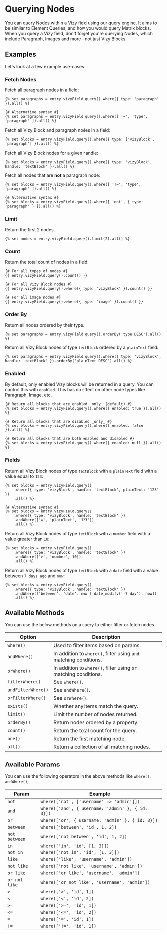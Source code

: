 # Querying Nodes
You can query Nodes within a Vizy field using our query engine. It aims to be similar to Element Queries, and how you would query Matrix blocks. When you query a Vizy field, don't forget you're querying Nodes, which include Paragraph, Images and more - not just Vizy Blocks.

## Examples
Let's look at a few example use-cases.

### Fetch Nodes
Fetch all paragraph nodes in a field:

```twig
{% set paragraphs = entry.vizyField.query().where({ type: 'paragraph' }).all() %}

{# Alternative syntax #}
{% set paragraphs = entry.vizyField.query().where([ '=', 'type', 'paragraph' ]).all() %}
```

Fetch all Vizy Block and paragraph nodes in a field:

```twig
{% set blocks = entry.vizyField.query().where({ type: ['vizyBlock', 'paragraph'] }).all() %}
```

Fetch all Vizy Block nodes for a given handle:

```twig
{% set blocks = entry.vizyField.query().where({ type: 'vizyBlock', handle: 'textBlock' }).all() %}
```

Fetch all nodes that are **not** a paragraph node:

```twig
{% set blocks = entry.vizyField.query().where([ '!=', 'type', 'paragraph' ]).all() %}

{# Alternative syntax #}
{% set blocks = entry.vizyField.query().where([ 'not', { type: 'paragraph' } ]).all() %}
```


### Limit
Return the first 2 nodes.

```twig
{% set nodes = entry.vizyField.query().limit(2).all() %}
```


### Count
Return the total count of nodes in a field:

```twig
{# For all types of nodes #}
{{ entry.vizyField.query().count() }}

{# For all Vizy Block nodes #}
{{ entry.vizyField.query().where({ type: 'vizyBlock' }).count() }}

{# For all image nodes #}
{{ entry.vizyField.query().where({ type: 'image' }).count() }}
```


### Order By
Return all nodes ordered by their type.

```twig
{% set paragraphs = entry.vizyField.query().orderBy('type DESC').all() %}
```

Return all Vizy Block nodes of type `textBlock` ordered by a `plainText` field:

```twig
{% set paragraphs = entry.vizyField.query().where({ type: 'vizyBlock', handle: 'textBlock' }).orderBy('plainText DESC').all() %}
```


### Enabled
By default, only enabled Vizy blocks will be returned in a query. You can control this with `enabled`. This has no effect on other node types like Paragraph, Image, etc.

```twig
{# Return all blocks that are enabled _only_ (default) #}
{% set blocks = entry.vizyField.query().where({ enabled: true }).all() %}

{# Return all blocks that are disabled _only_ #}
{% set blocks = entry.vizyField.query().where({ enabled: false }).all() %}

{# Return all blocks that are both enabled and disabled #}
{% set blocks = entry.vizyField.query().where({ enabled: null }).all() %}
```


### Fields
Return all Vizy Block nodes of type `textBlock` with a `plainText` field with a value equal to `123`:

```twig
{% set blocks = entry.vizyField.query()
    .where({ type: 'vizyBlock', handle: 'textBlock', plainText: '123' })
    .all() %}

{# Alternative syntax #}
{% set blocks = entry.vizyField.query()
    .where({ type: 'vizyBlock', handle: 'textBlock' })
    .andWhere(['=', 'plainText', '123'])
    .all() %}
```

Return all Vizy Block nodes of type `textBlock` with a `number` field with a value greater than `10`:

```twig
{% set blocks = entry.vizyField.query()
    .where({ type: 'vizyBlock', handle: 'textBlock' })
    .andWhere(['>', 'number', 10])
    .all() %}
```

Return all Vizy Block nodes of type `textBlock` with a `date` field with a value between `7 days ago` and `now`:

```twig
{% set blocks = entry.vizyField.query()
    .where({ type: 'vizyBlock', handle: 'textBlock' })
    .andWhere(['between', 'date', now | date_modify('-7 day'), now])
    .all() %}
```

## Available Methods
You can use the below methods on a query to either filter or fetch nodes.

Option | Description
--- | ---
`where()` | Used to filter items based on params.
`andWhere()` | In addition to `where()`, filter using `and` matching conditions.
`orWhere()` | In addition to `where()`, filter using `or` matching conditions.
`filterWhere()` | See `where()`.
`andFilterWhere()` | See `andWhere()`.
`orFilterWhere()` | See `orWhere()`.
`exists()` | Whether any items match the query.
`limit()` | Limit the number of nodes returned.
`orderBy()` | Return nodes ordered by a property.
`count()` | Return the total count for the query.
`one()` | Return the first matching node.
`all()` | Return a collection of all matching nodes.


## Available Params
You can use the following operators in the above methods like `where()`, `andWhere()`, 

Param | Example
--- | ---
`not` | `where(['not', ['username' => 'admin']])`
`and` | `where(['and', { username: 'admin' }, { id: 3}])`
`or` | `where(['or', { username: 'admin' }, { id: 3}])`
`between` | `where(['between', 'id', 1, 2])`
`not between` | `where(['not between', 'id', 1, 2])`
`in` | `where(['in', 'id', [1, 3]])`
`not in` | `where(['not in', 'id', [1, 3]])`
`like` | `where(['like', 'username', 'admin'])`
`not like` | `where(['not like', 'username', 'admin'])`
`or like` | `where(['or like', 'username', 'admin'])`
`or not like` | `where(['or not like', 'username', 'admin'])`
`>` | `where(['>', 'id', 1])`
`<` | `where(['<', 'id', 2])`
`>=` | `where(['>=', 'id', 1])`
`<=` | `where(['<=', 'id', 2])`
`=` | `where(['=', 'id', 1])`
`!=` | `where(['!=', 'id', 1])`
